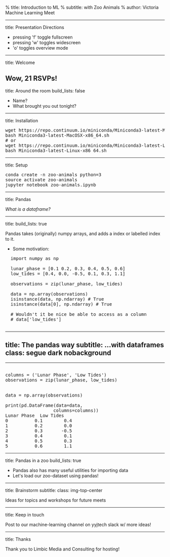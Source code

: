 % title: Introduction to ML
% subtitle: with Zoo Animals
% author: Victoria Machine Learning Meet

---
title: Presentation Directions

- pressing 'f' toggle fullscreen
- pressing 'w' toggles widescreen
- 'o' toggles overview mode


---
title: Welcome

Wow, 21 RSVPs!
---
title: Around the room
build_lists: false

- Name?
- What brought you out tonight?

<!-- Slides for Zoo animals tutorial -->
---
title: Installation

<pre>
wget https://repo.continuum.io/miniconda/Miniconda3-latest-MacOSX-x86_64.sh
bash Miniconda3-latest-MacOSX-x86_64.sh
# or
wget https://repo.continuum.io/miniconda/Miniconda3-latest-Linux-x86_64.sh
bash Miniconda3-latest-Linux-x86_64.sh
</pre>

---
title: Setup

<pre>
conda create -n zoo-animals python=3
source activate zoo-animals
jupyter notebook zoo-animals.ipynb
</pre>
---
title: Pandas

*What is a dataframe?*

---
title:
build_lists: true

Pandas takes (originally) numpy arrays, and adds a index or labelled index to it.

- Some motivation:

<pre class="prettyprint" data-lang="python">
  import numpy as np

  lunar_phase = [0.1 0.2, 0.3, 0.4, 0.5, 0.6]
  low_tides = [0.4, 0.0, -0.5, 0.1, 0.3, 1.1]

  observations = zip(lunar_phase, low_tides)

  data = np.array(observations)
  isinstance(data, np.ndarray) # True
  isinstance(data[0], np.ndarray) # True

  # Wouldn't it be nice be able to access as a column
  # data['low_tides']

</pre>

---
title: The pandas way
subtitle: ...with dataframes
class: segue dark nobackground
 ---
<!-- Live code this -->
---

<pre class="prettyprint" data-lang=python>

columns = ('Lunar Phase', 'Low Tides')
observations = zip(lunar_phase, low_tides)


data = np.array(observations)

print(pd.DataFrame(data=data,
                  columns=columns))
Lunar Phase  Low Tides
0          0.1        0.4
1          0.2        0.0
2          0.3       -0.5
3          0.4        0.1
4          0.5        0.3
5          0.6        1.1
</pre>

---
title: Pandas in a zoo
build_lists: true
- Pandas also has many useful utilities for importing  data
- Let's load our zoo-dataset using pandas!

<!--  Have extra "stretch" slides in case this goes quickly -->
---
title: Brainstorm
subtitle:
class: img-top-center

Ideas for topics and workshops for future meets

---
title: Keep in touch

Post to our machine-learning channel on yyjtech slack w/ more ideas!

---
title: Thanks

Thank you to Limbic Media and Consulting for hosting!

